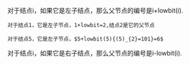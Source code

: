 对于结点i，如果它是左子结点，那么父节点的编号是i+lowbit(i).
```
对于结点1，它是左子节点，1+lowbit=2,结点2是它的父节点

对于结点5，它是左子节点，$5+lowbit(5){(5)_{2}=101}=6$
```
对于结点i，如果它是右子结点，那么父节点的编号是i-lowbit(i).


